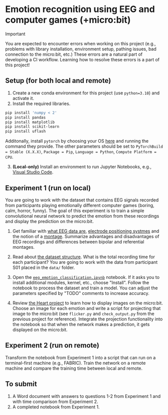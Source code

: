 # Emotion recognition using EEG and computer games (+micro:bit)

> [!IMPORTANT]
> You are expected to encounter errors when working on this project (e.g., problems with library installation, environment setup, pathing issues, bad connection to the micro:bit, etc.) These errors are a natural part of developing a CI workflow. Learning how to resolve these errors is a part of this project!

## Setup (for both local and remote)

1. Create a new conda environment for this project (use `python=3.10`) and activate it.
2. Install the required libraries.

```bash
pip install 'numpy < 2'
pip install pandas
pip install matplotlib
pip install scikit-learn
pip install uflash
```

Additonally, install `pytorch` by choosing your OS [here](https://pytorch.org/get-started/locally/) and running the command they provide.
The other parameters should be set to `PyTorchBuild = Stable (X.X.X)`, `Package = Pip`, `Language = Python`, `Compute Platform = CPU`.

3. **(Local-only)** Install an environment to run Jupyter Notebooks, e.g., [Visual Studio Code](https://code.visualstudio.com).

## Experiment 1 (run on local)

You are going to work with the dataset that contains EEG signals recorded from participants playing emotionally different computer games (boring, calm, horror, funny). The goal of this experiment is to train a simple convolutional neural network to predict the emotion from these recordings and display the prediction on the micro:bit.

1. Get familiar with [what EEG data are](https://en.wikipedia.org/wiki/Electroencephalography), [electrode positioning systmes](https://en.wikipedia.org/wiki/10–20_system_(EEG)) and the notion of a [montage](https://www.learningeeg.com/montages-and-technical-components). Summarize advantages and disadvantages of EEG recordings and differences between bipolar and referential montages.

2. Read about [the dataset structure](https://www.kaggle.com/datasets/wajahat1064/emotion-recognition-using-eeg-and-computer-games?resource=download). What is the total recording time for each participant? You are going to work with the data from participant S01 placed in the `data/` folder.

3. Open the [`eeg_emotion_classification.ipynb`](eeg_emotion_classification.ipynb) notebook. If it asks you to install additional modules, kernel, etc., choose "Install". Follow the notebook to process the dataset and train a model. You can adjust the parameters specified by "TODO" comments to increase accuracy.

4. Review [the Heart project](https://microbit.org/projects/make-it-code-it/heart/?editor=python) to learn how to display images on the micro:bit. Choose an image for each emotion and write a script for projecting that image to the micro:bit (see `flicker.py` and `check_output.py` from the previous project for reference). Integrate the projection functionality into the notebook so that when the network makes a prediction, it gets displayed on the micro:bit.

## Experiment 2 (run on remote)

Transform the notebook from Experiment 1 into a script that can run on a terminal-first machine (e.g., FABRIC). Train the network on a remote machine and compare the training time between local and remote.

## To submit

1. A Word document with answers to questions 1-2 from Experiment 1 and with time comparison from Experiment 2.
2. A completed notebook from Experiment 1.
